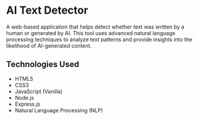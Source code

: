 # AI Text Detector

A web-based application that helps detect whether text was written by a human or generated by AI. This tool uses advanced natural language processing techniques to analyze text patterns and provide insights into the likelihood of AI-generated content.

## Technologies Used

- HTML5
- CSS3
- JavaScript (Vanilla)
- Node.js
- Express.js
- Natural Language Processing (NLP)
